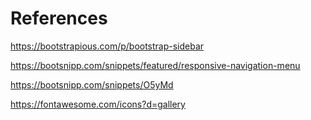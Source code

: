 # References
  https://bootstrapious.com/p/bootstrap-sidebar
  
  https://bootsnipp.com/snippets/featured/responsive-navigation-menu
  
  https://bootsnipp.com/snippets/O5yMd
  
  https://fontawesome.com/icons?d=gallery
